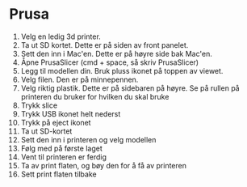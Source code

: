 # Prusa
1. Velg en ledig 3d printer. 
2. Ta ut SD kortet. Dette er på siden av front panelet.
3. Sett den inn i Mac'en. Dette er på høyre side bak Mac'en.
4. Åpne PrusaSlicer (cmd + space, så skriv PrusaSlicer)
5. Legg til modellen din. Bruk pluss ikonet på toppen av viewet.
6. Velg filen. Den er på minnepennen.
7. Velg riktig plastik. Dette er på sidebaren på høyre. Se på rullen på printeren du bruker for hvilken du skal bruke
8. Trykk slice
9. Trykk USB ikonet helt nederst
10. Trykk på eject ikonet
11. Ta ut SD-kortet
12. Sett den inn i printeren og velg modellen
13. Følg med på første laget
14. Vent til printeren er ferdig
15. Ta av print flaten, og bøy den for å få av printeren
16. Sett print flaten tilbake